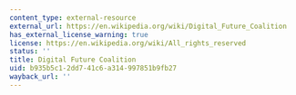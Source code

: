 ```yaml
---
content_type: external-resource
external_url: https://en.wikipedia.org/wiki/Digital_Future_Coalition
has_external_license_warning: true
license: https://en.wikipedia.org/wiki/All_rights_reserved
status: ''
title: Digital Future Coalition
uid: b935b5c1-2dd7-41c6-a314-997851b9fb27
wayback_url: ''
---
```

